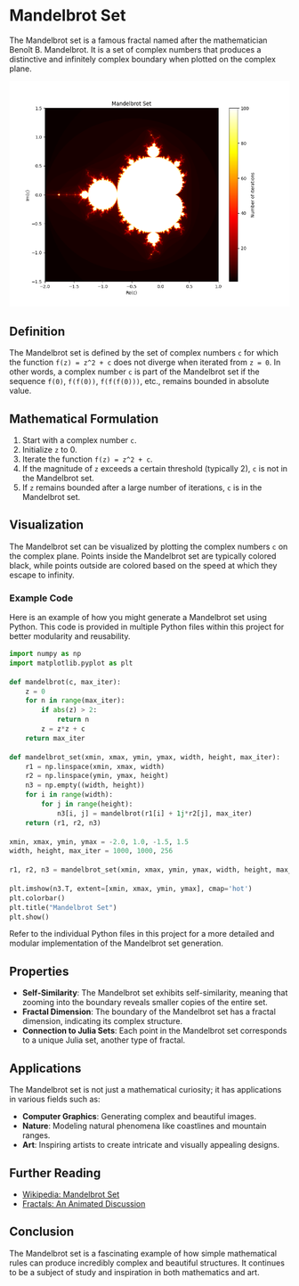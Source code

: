 # Mandelbrot Set

The Mandelbrot set is a famous fractal named after the mathematician Benoît B. Mandelbrot. It is a set of complex numbers that produces a distinctive and infinitely complex boundary when plotted on the complex plane.

![Mandelbrot Set](Mandelbrot/Figure_1.png)

## Definition

The Mandelbrot set is defined by the set of complex numbers `c` for which the function `f(z) = z^2 + c` does not diverge when iterated from `z = 0`. In other words, a complex number `c` is part of the Mandelbrot set if the sequence `f(0)`, `f(f(0))`, `f(f(f(0)))`, etc., remains bounded in absolute value.

## Mathematical Formulation

1. Start with a complex number `c`.
2. Initialize `z` to 0.
3. Iterate the function `f(z) = z^2 + c`.
4. If the magnitude of `z` exceeds a certain threshold (typically 2), `c` is not in the Mandelbrot set.
5. If `z` remains bounded after a large number of iterations, `c` is in the Mandelbrot set.

## Visualization

The Mandelbrot set can be visualized by plotting the complex numbers `c` on the complex plane. Points inside the Mandelbrot set are typically colored black, while points outside are colored based on the speed at which they escape to infinity.

### Example Code

Here is an example of how you might generate a Mandelbrot set using Python. This code is provided in multiple Python files within this project for better modularity and reusability.

```python
import numpy as np
import matplotlib.pyplot as plt

def mandelbrot(c, max_iter):
    z = 0
    for n in range(max_iter):
        if abs(z) > 2:
            return n
        z = z*z + c
    return max_iter

def mandelbrot_set(xmin, xmax, ymin, ymax, width, height, max_iter):
    r1 = np.linspace(xmin, xmax, width)
    r2 = np.linspace(ymin, ymax, height)
    n3 = np.empty((width, height))
    for i in range(width):
        for j in range(height):
            n3[i, j] = mandelbrot(r1[i] + 1j*r2[j], max_iter)
    return (r1, r2, n3)

xmin, xmax, ymin, ymax = -2.0, 1.0, -1.5, 1.5
width, height, max_iter = 1000, 1000, 256

r1, r2, n3 = mandelbrot_set(xmin, xmax, ymin, ymax, width, height, max_iter)

plt.imshow(n3.T, extent=[xmin, xmax, ymin, ymax], cmap='hot')
plt.colorbar()
plt.title("Mandelbrot Set")
plt.show()
```

Refer to the individual Python files in this project for a more detailed and modular implementation of the Mandelbrot set generation.

## Properties

- **Self-Similarity**: The Mandelbrot set exhibits self-similarity, meaning that zooming into the boundary reveals smaller copies of the entire set.
- **Fractal Dimension**: The boundary of the Mandelbrot set has a fractal dimension, indicating its complex structure.
- **Connection to Julia Sets**: Each point in the Mandelbrot set corresponds to a unique Julia set, another type of fractal.

## Applications

The Mandelbrot set is not just a mathematical curiosity; it has applications in various fields such as:

- **Computer Graphics**: Generating complex and beautiful images.
- **Nature**: Modeling natural phenomena like coastlines and mountain ranges.
- **Art**: Inspiring artists to create intricate and visually appealing designs.

## Further Reading

- [Wikipedia: Mandelbrot Set](https://en.wikipedia.org/wiki/Mandelbrot_set)
- [Fractals: An Animated Discussion](https://www.youtube.com/watch?v=G_GBwuYuOOs)

## Conclusion

The Mandelbrot set is a fascinating example of how simple mathematical rules can produce incredibly complex and beautiful structures. It continues to be a subject of study and inspiration in both mathematics and art.
